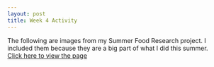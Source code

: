 ```yaml
---
layout: post 
title: Week 4 Activity
---
```

The following are images from my Summer Food Research project. I included them because they are a big part of what I did this summer. 
<br/>
[Click here to view the page](pages/Activity2.md)

